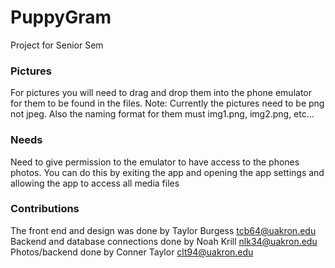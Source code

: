 # PuppyGram

Project for Senior Sem

### Pictures
For pictures you will need to drag and drop them into the phone emulator for them to be found in the files. Note: Currently the pictures need to be png not jpeg. Also the naming format for them must img1.png, img2.png, etc...

### Needs
Need to give permission to the emulator to have access to the phones photos. You can do this by exiting the app and opening the app settings and allowing the app to access all media files

### Contributions
The front end and design was done by Taylor Burgess tcb64@uakron.edu<br />
Backend and database connections done by Noah Krill nlk34@uakron.edu<br />
Photos/backend done by Conner Taylor clt94@uakron.edu
